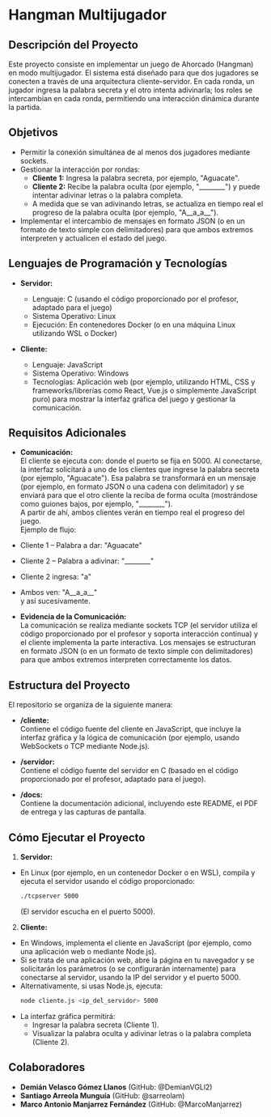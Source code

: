 # Hangman Multijugador

## Descripción del Proyecto

Este proyecto consiste en implementar un juego de Ahorcado (Hangman) en modo multijugador. El sistema está diseñado para que dos jugadores se conecten a través de una arquitectura cliente-servidor. En cada ronda, un jugador ingresa la palabra secreta y el otro intenta adivinarla; los roles se intercambian en cada ronda, permitiendo una interacción dinámica durante la partida.

## Objetivos

- Permitir la conexión simultánea de al menos dos jugadores mediante sockets.
- Gestionar la interacción por rondas:
  - **Cliente 1:** Ingresa la palabra secreta, por ejemplo, "Aguacate".
  - **Cliente 2:** Recibe la palabra oculta (por ejemplo, "________") y puede intentar adivinar letras o la palabra completa.
  - A medida que se van adivinando letras, se actualiza en tiempo real el progreso de la palabra oculta (por ejemplo, "A__a_a__").
- Implementar el intercambio de mensajes en formato JSON (o en un formato de texto simple con delimitadores) para que ambos extremos interpreten y actualicen el estado del juego.

## Lenguajes de Programación y Tecnologías

- **Servidor:**  
  - Lenguaje: C (usando el código proporcionado por el profesor, adaptado para el juego)  
  - Sistema Operativo: Linux  
  - Ejecución: En contenedores Docker (o en una máquina Linux utilizando WSL o Docker)

- **Cliente:**  
  - Lenguaje: JavaScript  
  - Sistema Operativo: Windows  
  - Tecnologías: Aplicación web (por ejemplo, utilizando HTML, CSS y frameworks/librerías como React, Vue.js o simplemente JavaScript puro) para mostrar la interfaz gráfica del juego y gestionar la comunicación.

## Requisitos Adicionales

- **Comunicación:**  
  El cliente se ejecuta con:
  <cliente ejecutable> <ip> <puerto>
donde el puerto se fija en 5000. Al conectarse, la interfaz solicitará a uno de los clientes que ingrese la palabra secreta (por ejemplo, "Aguacate"). Esa palabra se transformará en un mensaje (por ejemplo, en formato JSON o una cadena con delimitador) y se enviará para que el otro cliente la reciba de forma oculta (mostrándose como guiones bajos, por ejemplo, "________").  
A partir de ahí, ambos clientes verán en tiempo real el progreso del juego.  
Ejemplo de flujo:
- Cliente 1 – Palabra a dar: "Aguacate"  
- Cliente 2 – Palabra a adivinar: "________"  
- Cliente 2 ingresa: "a"  
- Ambos ven: "A__a_a__"  
y así sucesivamente.

- **Evidencia de la Comunicación:**  
La comunicación se realiza mediante sockets TCP (el servidor utiliza el código proporcionado por el profesor y soporta interacción continua) y el cliente implementa la parte interactiva. Los mensajes se estructuran en formato JSON (o en un formato de texto simple con delimitadores) para que ambos extremos interpreten correctamente los datos.

## Estructura del Proyecto

El repositorio se organiza de la siguiente manera:

- **/cliente:**  
Contiene el código fuente del cliente en JavaScript, que incluye la interfaz gráfica y la lógica de comunicación (por ejemplo, usando WebSockets o TCP mediante Node.js).

- **/servidor:**  
Contiene el código fuente del servidor en C (basado en el código proporcionado por el profesor, adaptado para el juego).

- **/docs:**  
Contiene la documentación adicional, incluyendo este README, el PDF de entrega y las capturas de pantalla.

## Cómo Ejecutar el Proyecto

1. **Servidor:**  
 - En Linux (por ejemplo, en un contenedor Docker o en WSL), compila y ejecuta el servidor usando el código proporcionado:
   ```bash
   ./tcpserver 5000
   ```
   (El servidor escucha en el puerto 5000).

2. **Cliente:**  
 - En Windows, implementa el cliente en JavaScript (por ejemplo, como una aplicación web o mediante Node.js).
 - Si se trata de una aplicación web, abre la página en tu navegador y se solicitarán los parámetros (o se configurarán internamente) para conectarse al servidor, usando la IP del servidor y el puerto 5000.
 - Alternativamente, si usas Node.js, ejecuta:
   ```bash
   node cliente.js <ip_del_servidor> 5000
   ```
 - La interfaz gráfica permitirá:
   - Ingresar la palabra secreta (Cliente 1).
   - Visualizar la palabra oculta y adivinar letras o la palabra completa (Cliente 2).

## Colaboradores

- **Demián Velasco Gómez Llanos** (GitHub: @DemianVGLl2)  
- **Santiago Arreola Munguía** (GitHub: @sarreolam)  
- **Marco Antonio Manjarrez Fernández** (GitHub: @MarcoManjarrez)
